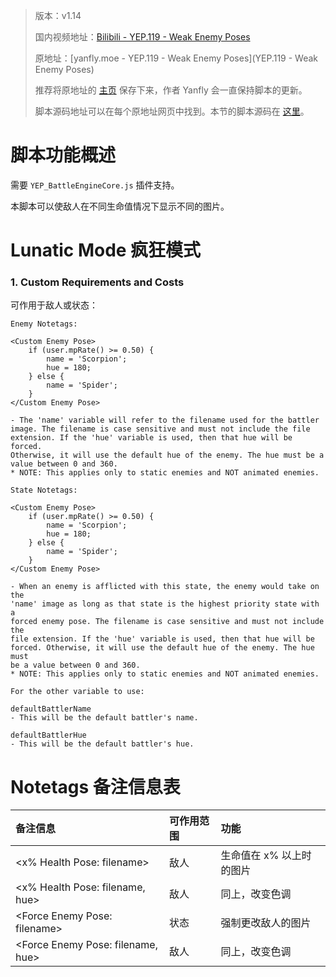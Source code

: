 > 版本：v1.14
>
> 国内视频地址：[Bilibili - YEP.119 - Weak Enemy Poses](https://www.bilibili.com/video/av3174787/#page=124)
>
> 原地址：[yanfly.moe - YEP.119 - Weak Enemy Poses](YEP.119 - Weak Enemy Poses)
> 
> 推荐将原地址的 [主页](http://yanfly.moe/yep/) 保存下来，作者 Yanfly 会一直保持脚本的更新。
> 
> 脚本源码地址可以在每个原地址网页中找到。本节的脚本源码在 [这里](https://www.dropbox.com/s/c75mtjcikbi4jkz/YEP_X_WeakEnemyPoses.js?dl=0)。

# 脚本功能概述

需要 `YEP_BattleEngineCore.js` 插件支持。

本脚本可以使敌人在不同生命值情况下显示不同的图片。

# Lunatic Mode 疯狂模式

### 1. Custom Requirements and Costs

可作用于敌人或状态：
```
Enemy Notetags:

<Custom Enemy Pose>
    if (user.mpRate() >= 0.50) {
        name = 'Scorpion';
        hue = 180;
    } else {
        name = 'Spider';
    }
</Custom Enemy Pose>

- The 'name' variable will refer to the filename used for the battler
image. The filename is case sensitive and must not include the file
extension. If the 'hue' variable is used, then that hue will be forced.
Otherwise, it will use the default hue of the enemy. The hue must be a
value between 0 and 360.
* NOTE: This applies only to static enemies and NOT animated enemies.

State Notetags:

<Custom Enemy Pose>
    if (user.mpRate() >= 0.50) {
        name = 'Scorpion';
        hue = 180;
    } else {
        name = 'Spider';
    }
</Custom Enemy Pose>

- When an enemy is afflicted with this state, the enemy would take on the
'name' image as long as that state is the highest priority state with a
forced enemy pose. The filename is case sensitive and must not include the
file extension. If the 'hue' variable is used, then that hue will be
forced. Otherwise, it will use the default hue of the enemy. The hue must
be a value between 0 and 360.
* NOTE: This applies only to static enemies and NOT animated enemies.

For the other variable to use:

defaultBattlerName
- This will be the default battler's name.
 
defaultBattlerHue
- This will be the default battler's hue.
```

# Notetags 备注信息表

备注信息|可作用范围|功能
:-|:-|:-
&lt;x% Health Pose: filename>|敌人|生命值在 x% 以上时的图片
&lt;x% Health Pose: filename, hue>|敌人|同上，改变色调
&lt;Force Enemy Pose: filename>|状态|强制更改敌人的图片
&lt;Force Enemy Pose: filename, hue>|敌人|同上，改变色调
